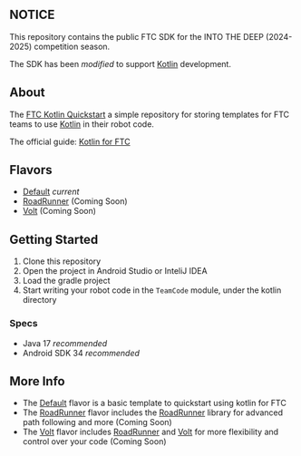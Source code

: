 ## NOTICE

This repository contains the public FTC SDK for the INTO THE DEEP (2024-2025) competition season.

The SDK has been *modified* to support [Kotlin](https://kotlinlang.org) development.

## About

The [FTC Kotlin Quickstart](https://github.com/KingsSack/FTC-Kotlin-Quickstart) a simple repository for storing templates for FTC teams to use [Kotlin](https://kotlinlang.org) in their robot code.

The official guide: [Kotlin for FTC](https://ftc-docs.firstinspires.org/en/latest/programming_resources/shared/installing_kotlin/Installing-Kotlin.html)

## Flavors

- [Default](https://github.com/KingsSack/FTC-Kotlin-Quickstart) *current*
- [RoadRunner](https://github.com/KingsSack/FTC-Kotlin-Quickstart) (Coming Soon)
- [Volt](https://github.com/KingsSack/FTC-Kotlin-Quickstart) (Coming Soon)

## Getting Started

1. Clone this repository
2. Open the project in Android Studio or InteliJ IDEA
3. Load the gradle project
4. Start writing your robot code in the `TeamCode` module, under the kotlin directory

### Specs

- Java 17 *recommended*
- Android SDK 34 *recommended*

## More Info

- The [Default](https://github.com/KingsSack/FTC-Kotlin-Quickstart) flavor is a basic template to quickstart using kotlin for FTC
- The [RoadRunner](https://github.com/KingsSack/FTC-Kotlin-Quickstart) flavor includes the [RoadRunner](https://github.com/acmerobotics/road-runner) library for advanced path following and more (Coming Soon)
- The [Volt](https://github.com/KingsSack/FTC-Kotlin-Quickstart) flavor includes [RoadRunner](https://github.com/acmerobotics/road-runner) and [Volt](https://github.com/KingsSack/volt) for more flexibility and control over your code (Coming Soon)
